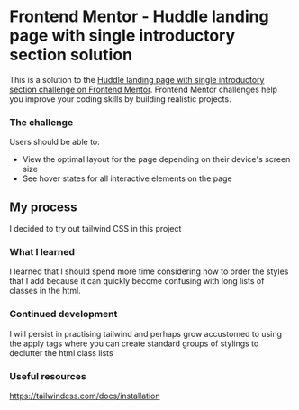 # Frontend Mentor - Huddle landing page with single introductory section solution

This is a solution to the [Huddle landing page with single introductory section challenge on Frontend Mentor](https://www.frontendmentor.io/challenges/huddle-landing-page-with-a-single-introductory-section-B_2Wvxgi0). Frontend Mentor challenges help you improve your coding skills by building realistic projects.

### The challenge

Users should be able to:

- View the optimal layout for the page depending on their device's screen size
- See hover states for all interactive elements on the page

## My process

I decided to try out tailwind CSS in this project

### What I learned

I learned that I should spend more time considering how to order the styles that I add because it can
quickly become confusing with long lists of classes in the html.

### Continued development

I will persist in practising tailwind and perhaps grow accustomed to using the apply tags where you can
create standard groups of stylings to declutter the html class lists

### Useful resources

https://tailwindcss.com/docs/installation
